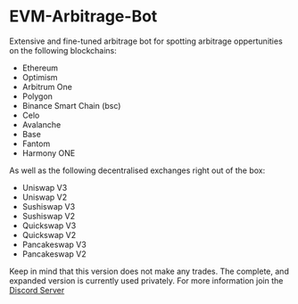# EVM-Arbitrage-Bot

Extensive and fine-tuned arbitrage bot for spotting arbitrage oppertunities on the following blockchains:

- Ethereum
- Optimism
- Arbitrum One
- Polygon
- Binance Smart Chain (bsc)
- Celo
- Avalanche
- Base
- Fantom
- Harmony ONE

As well as the following decentralised exchanges right out of the box:

- Uniswap V3
- Uniswap V2
- Sushiswap V3
- Sushiswap V2
- Quickswap V3
- Quickswap V2
- Pancakeswap V3
- Pancakeswap V2

Keep in mind that this version does not make any trades. The complete, and expanded version is currently used privately. For more information join the [Discord Server](https://discord.gg/VxAGcGqrg5)
